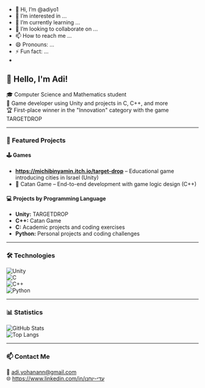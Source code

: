 - 👋 Hi, I’m @adiyo1
- 👀 I’m interested in ...
- 🌱 I’m currently learning ...
- 💞️ I’m looking to collaborate on ...
- 📫 How to reach me ...
- 😄 Pronouns: ...
- ⚡ Fun fact: ...
- 
## 👋 Hello, I'm Adi!  
🎓 Computer Science and Mathematics student  
🚀 Game developer using Unity and projects in C, C++, and more  
🏆 First-place winner in the "Innovation" category with the game TARGETDROP  

---

### 🧩 Featured Projects
#### 🕹️ Games
- **https://michibinyamin.itch.io/target-drop** – Educational game introducing cities in Israel (Unity)
- 🎲 Catan Game – End-to-end development with game logic design (C++)

#### 💻 Projects by Programming Language
- **Unity:** TARGETDROP
- **C++:** Catan Game
- **C:** Academic projects and coding exercises
- **Python:** Personal projects and coding challenges

---

### 🛠️ Technologies
![Unity](https://img.shields.io/badge/Unity-100000?style=for-the-badge&logo=unity&logoColor=white)  
![C](https://img.shields.io/badge/C-00599C?style=for-the-badge&logo=c&logoColor=white)  
![C++](https://img.shields.io/badge/C++-00599C?style=for-the-badge&logo=c%2B%2B&logoColor=white)  
![Python](https://img.shields.io/badge/Python-FFD43B?style=for-the-badge&logo=python&logoColor=blue)  

---

### 📊 Statistics
![GitHub Stats](https://github-readme-stats.vercel.app/api?username=your-username&show_icons=true&theme=radical)  
![Top Langs](https://github-readme-stats.vercel.app/api/top-langs/?username=your-username&layout=compact)

---

### 📫 Contact Me
📧 adi.yohanann@gmail.com  
🌐 https://www.linkedin.com/in/עדי-יוחנן


<!---
adiyo1/adiyo1 is a ✨ special ✨ repository because its `README.md` (this file) appears on your GitHub profile.
You can click the Preview link to take a look at your changes.
--->
